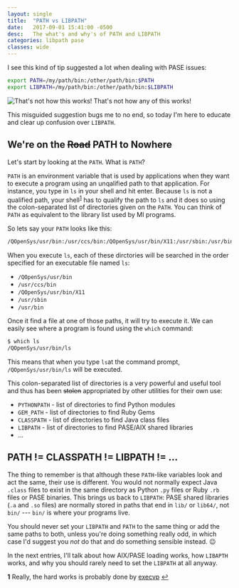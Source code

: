 ```yaml
---
layout: single
title:  "PATH vs LIBPATH"
date:   2017-09-01 15:41:00 -0500
desc:   The what's and why's of PATH and LIBPATH
categories: libpath pase
classes: wide
---
```


I see this kind of tip suggested a lot when dealing with PASE issues:

```sh
export PATH=/my/path/bin:/other/path/bin:$PATH
export LIBPATH=/my/path/bin:/other/path/bin:$LIBPATH
```
![That's not how this works! That's not how any of this works!](http://e.lvme.me/v8ccqht.jpg)

This misguided suggestion bugs me to no end, so today I'm here to educate and clear up confusion over `LIBPATH`.

## We're on the ~~Road~~ PATH to Nowhere

Let's start by looking at the `PATH`. What is `PATH`?

`PATH` is an environment variable that is used by applications when they want to execute a program using an unqalified path to that application. For instance, you type in `ls` in your shell and hit enter. Because `ls` is not a qualified path, your shell<sup id="a1">[1](#f1)</sup> has to qualify the path to `ls` and it does so using the colon-separated list of directories given on the `PATH`. You can think of `PATH` as equivalent to the library list used by MI programs.

So lets say your `PATH` looks like this:

```sh
/QOpenSys/usr/bin:/usr/ccs/bin:/QOpenSys/usr/bin/X11:/usr/sbin:/usr/bin
```

When you execute `ls`, each of these dirctories will be searched in the order specified for an executable file named `ls`:

- `/QOpenSys/usr/bin`
- `/usr/ccs/bin`
- `/QOpenSys/usr/bin/X11`
- `/usr/sbin`
- `/usr/bin`

Once it find a file at one of those paths, it will try to execute it. We can easily see where a program is found using the `which` command:

```sh
$ which ls
/QOpenSys/usr/bin/ls
```
This means that when you type `ls`at the command prompt, `/QOpenSys/usr/bin/ls` will be executed.

This colon-separated list of directories is a very powerful and useful tool and thus has been ~~stolen~~ appropriated by other utilities for their own use:

- `PYTHONPATH` - list of directories to find Python modules
- `GEM_PATH` - list of directories to find Ruby Gems
- `CLASSPATH` - list of directories to find Java class files
- `LIBPATH` - list of directories to find PASE/AIX shared libraries
- ...

## PATH != CLASSPATH != LIBPATH != ...
The thing to remember is that although these `PATH`-like variables look and act the same, their use is different. You would not normally expect Java `.class` files to exist in the same directory as Python `.py` files or Ruby `.rb` files or PASE binaries. This brings us back to `LIBPATH`: PASE shared libraries (`.a` and `.so` files) are normally stored in paths that end in `lib/` or `lib64/`, not `bin/` --- `bin/` is where your programs live.

You should never set your `LIBPATH` and `PATH` to the same thing or add the same paths to both, unless you're doing something really odd, in which case I'd suggest you *not* do that and do something sensible instead. 😉

In the next entries, I'll talk about how AIX/PASE loading works, how `LIBAPTH` works, and why you should rarely need to set the `LIBPATH` at all anyway.

<b id="f1">1</b> Really, the hard works is probably done by [execvp](https://www.ibm.com/support/knowledgecenter/en/ssw_aix_71/com.ibm.aix.basetrf1/exec.htm) [↩](#a1)
